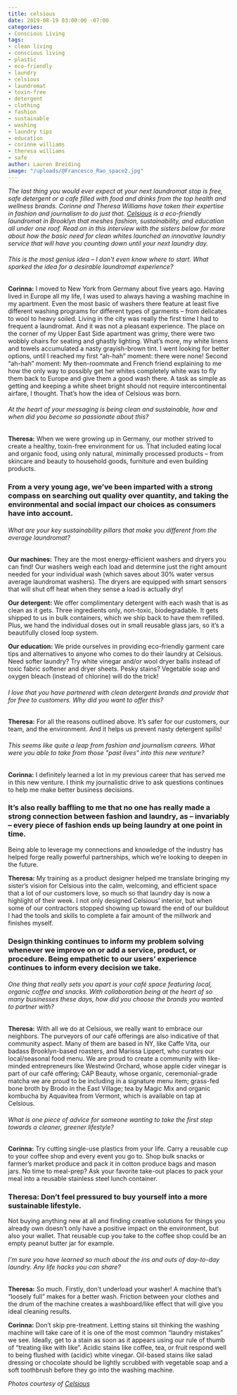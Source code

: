 ```yaml
---
title: celsious
date: 2019-08-19 03:00:00 -07:00
categories:
- Conscious Living
tags:
- clean living
- conscious living
- plastic
- eco-friendly
- laundry
- celsious
- laundromat
- toxin-free
- detergent
- clothing
- fashion
- sustainable
- washing
- laundry tips
- education
- corinne williams
- theresa williams
- safe
author: Lauren Breiding
image: "/uploads/@Francesco_Rao_space2.jpg"
---
```


_The last thing you would ever expect at your next laundromat stop is free, safe detergent or a cafe filled with food and drinks from the top health and wellness brands. Corinne and Theresa Williams have taken their expertise in fashion and journalism to do just that. [Celsious](http://celsious.com/) is a eco-friendly laundromat in Brooklyn that meshes fashion, sustainability, and education all under one roof. Read on in this interview with the sisters below for more about how the basic need for clean whites launched an innovative laundry service that will have you counting down until your next laundry day._

###### This is the most genius idea – I don't even know where to start. What sparked the idea for a desirable laundromat experience?

**Corinna:** I moved to New York from Germany about five years ago. Having lived in Europe all my life, I was used to always having a washing machine in my apartment. Even the most basic of washers there feature at least five different washing programs for different types of garments – from delicates to wool to heavy soiled. Living in the city was really the first time I had to frequent a laundromat. And it was not a pleasant experience. The place on the corner of my Upper East Side apartment was grimy, there were two wobbly chairs for seating and ghastly lighting. What’s more, my white linens and towels accumulated a nasty grayish-brown tint. I went looking for better options, until I reached my first “ah-hah” moment: there were none! Second “ah-hah” moment: My then-roommate and French friend explaining to me how the only way to possibly get her whites completely white was to fly them back to Europe and give them a good wash there. A task as simple as getting and keeping a white sheet bright should not require intercontinental airfare, I thought. That’s how the idea of Celsious was born.

###### At the heart of your messaging is being clean and sustainable, how and when did you become so passionate about this? 

**Theresa:** When we were growing up in Germany, our mother strived to create a healthy, toxin-free environment for us. That included eating local and organic food, using only natural, minimally processed products – from skincare and beauty to household goods, furniture and even building products. 

### From a very young age, we’ve been imparted with a strong compass on searching out quality over quantity, and taking the environmental and social impact our choices as consumers have into account. 

###### What are your key sustainability pillars that make you different from the average laundromat?

**Our machines:** They are the most energy-efficient washers and dryers you can find! Our washers weigh each load and determine just the right amount needed for your individual wash (which saves about 30% water versus average laundromat washers). The dryers are equipped with smart sensors that will shut off heat when they sense a load is actually dry!

**Our detergent:** We offer complimentary detergent with each wash that is as clean as it gets. Three ingredients only, non-toxic, biodegradable. It gets shipped to us in bulk containers, which we ship back to have them refilled. Plus, we hand the individual doses out in small reusable glass jars, so it’s a beautifully closed loop system.

**Our education:** We pride ourselves in providing eco-friendly garment care tips and alternatives to anyone who comes to do their laundry at Celsious. Need softer laundry? Try white vinegar and/or wool dryer balls instead of toxic fabric softener and dryer sheets. Pesky stains? Vegetable soap and oxygen bleach (instead of chlorine) will do the trick!

###### I love that you have partnered with clean detergent brands and provide that for free to customers. Why did you want to offer this?

**Theresa:** For all the reasons outlined above. It’s safer for our customers, our team, and the environment. And it helps us prevent nasty detergent spills!

###### This seems like quite a leap from fashion and journalism careers. What were you able to take from those "past lives" into this new venture?

**Corinna:** I definitely learned a lot in my previous career that has served me in this new venture. I think my journalistic drive to ask questions continues to help me make better business decisions. 

### It’s also really baffling to me that no one has really made a strong connection between fashion and laundry, as – invariably – every piece of fashion ends up being laundry at one point in time.

Being able to leverage my connections and knowledge of the industry has helped forge really powerful partnerships, which we’re looking to deepen in the future.

**Theresa:** My training as a product designer helped me translate bringing my sister’s vision for Celsious into the calm, welcoming, and efficient space that a lot of our customers love, so much so that laundry day is now a highlight of their week. I not only designed Celsious’ interior, but when some of our contractors stopped showing up toward the end of our buildout I had the tools and skills to complete a fair amount of the millwork and finishes myself.

### Design thinking continues to inform my problem solving whenever we improve on or add a service, product, or procedure. Being empathetic to our users’ experience continues to inform every decision we take.

###### One thing that really sets you apart is your café space featuring local, organic coffee and snacks. With collaboration being at the heart of so many businesses these days, how did you choose the brands you wanted to partner with? 

**Theresa:** With all we do at Celsious, we really want to embrace our neighbors. The purveyors of our café offerings are also indicative of that community aspect. Many of them are based in NY, like Caffe Vita, our badass Brooklyn-based roasters, and Marissa Lippert, who curates our local/seasonal food menu. We are proud to create a community with like-minded entrepreneurs like Westwind Orchard, whose apple cider vinegar is part of our café offering; CAP Beauty, whose organic, ceremonial-grade matcha we are proud to be including in a signature menu item; grass-fed bone broth by Brodo in the East Village; tea by Magic Mix and organic kombucha by Aquavitea from Vermont, which is available on tap at Celsious.

###### What is one piece of advice for someone wanting to take the first step towards a cleaner, greener lifestyle?

**Corinna:** Try cutting single-use plastics from your life. Carry a reusable cup to your coffee shop and every event you go to. Shop bulk snacks or farmer’s market produce and pack it in cotton produce bags and mason jars. No time to meal-prep? Ask your favorite take-out places to pack your meal into a reusable stainless steel lunch container.

### Theresa: Don’t feel pressured to buy yourself into a more sustainable lifestyle. 

Not buying anything new at all and finding creative solutions for things you already own doesn’t only have a positive impact on the environment, but also your wallet. That reusable cup you take to the coffee shop could be an empty peanut butter jar for example.

###### I'm sure you have learned so much about the ins and outs of day-to-day laundry. Any life hacks you can share?

**Theresa:** So much. Firstly, don’t underload your washer! A machine that’s “loosely full” makes for a better wash. Friction between your clothes and the drum of the machine creates a washboard/like effect that will give you ideal cleaning results. 

**Corinna:** Don’t skip pre-treatment. Letting stains sit thinking the washing machine will take care of it is one of the most common “laundry mistakes” we see. Ideally, get to a stain as soon as it appears using our rule of thumb of “treating like with like”. Acidic stains like coffee, tea, or fruit respond well to being flushed with (acidic) white vinegar. Oil-based stains like salad dressing or chocolate should be lightly scrubbed with vegetable soap and a soft toothbrush before they go into the washing machine. 

_Photos courtesy of [Celsious](http://celsious.com/)_